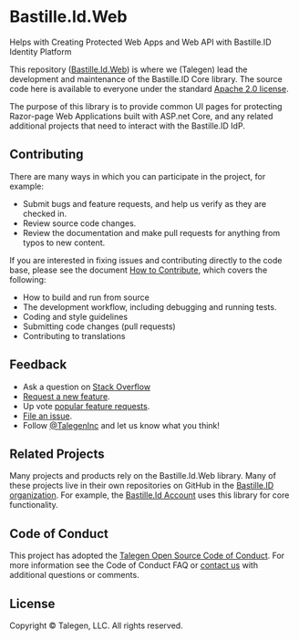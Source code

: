 # Bastille.Id.Web
Helps with Creating Protected Web Apps and Web API with Bastille.ID Identity Platform

This repository ([Bastille.Id.Web](https://github.com/Bastille-ID/Bastille.Id.Web)) is where we (Talegen) lead the development and maintenance of the Bastille.ID Core library. The source code here is available to everyone under the standard [Apache 2.0 license](https://github.com/Talegen/Talegen.AspNetCore.hCAPTCHA/blob/main/LICENSE).

The purpose of this library is to provide common UI pages for protecting Razor-page Web Applications built with ASP.net Core, and any related additional projects that need to interact with the Bastille.ID IdP. 

## Contributing

There are many ways in which you can participate in the project, for example:

 - Submit bugs and feature requests, and help us verify as they are checked in.
 - Review source code changes.
 - Review the documentation and make pull requests for anything from typos to new content. 

If you are interested in fixing issues and contributing directly to the code base, please see the document [How to Contribute](CONTRIBUTING.md), which covers the following:

 - How to build and run from source
 - The development workflow, including debugging and running tests.
 - Coding and style guidelines
 - Submitting code changes (pull requests)
 - Contributing to translations

## Feedback

 - Ask a question on [Stack Overflow](https://stackoverflow.com/questions/tagged/Bastille.Id.Web)
 - [Request a new feature](https://github.com/Bastille-ID/Bastille.Id.Web/blob/main/CONTRIBUTING.md).
 - Up vote [popular feature requests](https://github.com/Bastille-ID/Bastille.Id.Web/issues?q=is:open%20is:issue%20label:feature-request%20sort:reactions-%2b1-desc).
 - [File an issue](https://github.com/Bastille-ID/Bastille.Id.Web/issues).
 - Follow [@TalegenInc](https://twitter.com/TalegenInc) and let us know what you think!

## Related Projects

Many projects and products rely on the Bastille.Id.Web library. Many of these projects live in their own repositories on GitHub in the [Bastille.ID organization](https://github.com/Bastille-ID). For example, the [Bastille.Id Account](https://github.com/Bastille-ID/Bastille.Id.Account) uses this library for core functionality. 

## Code of Conduct

This project has adopted the [Talegen Open Source Code of Conduct](https://talegen.com/open-source-code-of-conduct/). For more information see the Code of Conduct FAQ or [contact us](https://talegen.com/contact/) with additional questions or comments.

## License

Copyright &copy; Talegen, LLC. All rights reserved.